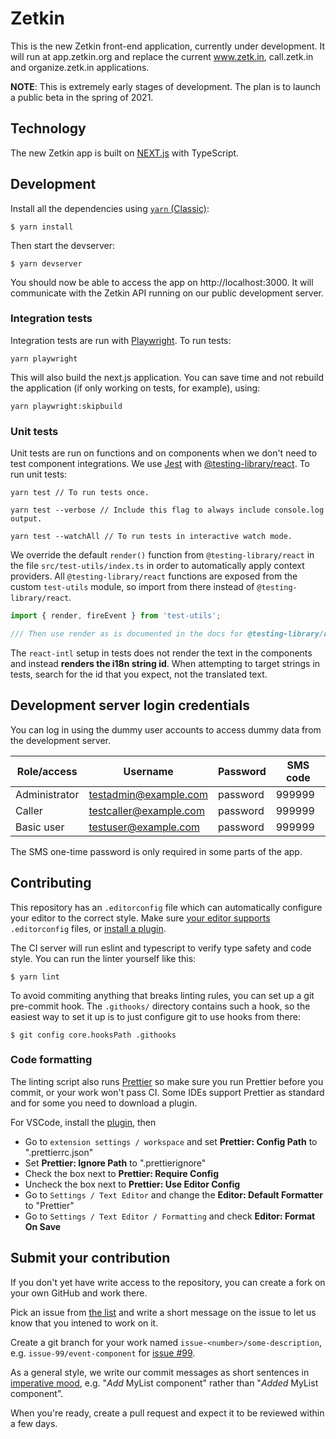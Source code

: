 # Zetkin

This is the new Zetkin front-end application, currently under development. It
will run at app.zetkin.org and replace the current www.zetk.in, call.zetk.in and
organize.zetk.in applications.

**NOTE**: This is extremely early stages of development. The plan is to launch a
public beta in the spring of 2021.

## Technology

The new Zetkin app is built on [NEXT.js](https://nextjs.org) with TypeScript.

## Development

Install all the dependencies using [`yarn` (Classic)](https://classic.yarnpkg.com):

```
$ yarn install
```

Then start the devserver:

```
$ yarn devserver
```

You should now be able to access the app on http://localhost:3000. It will
communicate with the Zetkin API running on our public development server.

### Integration tests

Integration tests are run with [Playwright](https://playwright.dev/docs/intro). To run tests:

```
yarn playwright
```

This will also build the next.js application. You can save time and not rebuild the application (if only working on tests, for example), using:

```
yarn playwright:skipbuild
```

### Unit tests

Unit tests are run on functions and on components when we don't need to test component integrations. We use [Jest](https://jestjs.io/docs/getting-started) with [@testing-library/react](https://testing-library.com/docs/react-testing-library/intro/). To run unit tests:

```
yarn test // To run tests once.

yarn test --verbose // Include this flag to always include console.log output.

yarn test --watchAll // To run tests in interactive watch mode.
```

We override the default `render()` function from `@testing-library/react` in the file `src/test-utils/index.ts` in order to automatically apply context providers. All `@testing-library/react` functions are exposed from the custom `test-utils` module, so import from there instead of `@testing-library/react`.

```js
import { render, fireEvent } from 'test-utils';

/// Then use render as is documented in the docs for @testing-library/react.
```

The `react-intl` setup in tests does not render the text in the components and instead **renders the i18n string id**. When attempting to target strings in tests, search for the id that you expect, not the translated text.

## Development server login credentials

You can log in using the dummy user accounts to access dummy data from the
development server.

| Role/access   | Username               | Password | SMS code |
| ------------- | ---------------------- | -------- | -------- |
| Administrator | testadmin@example.com  | password | 999999   |
| Caller        | testcaller@example.com | password | 999999   |
| Basic user    | testuser@example.com   | password | 999999   |

The SMS one-time password is only required in some parts of the app.

## Contributing

This repository has an `.editorconfig` file which can automatically configure
your editor to the correct style. Make sure [your editor supports](https://editorconfig.org/#pre-installed)
`.editorconfig` files, or [install a plugin](https://editorconfig.org/#download).

The CI server will run eslint and typescript to verify type safety and code
style. You can run the linter yourself like this:

```
$ yarn lint
```

To avoid commiting anything that breaks linting rules, you can set up a git
pre-commit hook. The `.githooks/` directory contains such a hook, so the easiest
way to set it up is to just configure git to use hooks from there:

```
$ git config core.hooksPath .githooks
```

### Code formatting

The linting script also runs [Prettier](https://prettier.io) so make sure you run Prettier before you commit, or your work won't pass CI. Some IDEs support Prettier as standard and for some you need to download a plugin.

For VSCode, install the [plugin](https://marketplace.visualstudio.com/items?itemName=esbenp.prettier-vscode), then

- Go to `extension settings / workspace` and set **Prettier: Config Path** to ".prettierrc.json"
- Set **Prettier: Ignore Path** to ".prettierignore"
- Check the box next to **Prettier: Require Config**
- Uncheck the box next to **Prettier: Use Editor Config**
- Go to `Settings / Text Editor` and change the **Editor: Default Formatter** to "Prettier"
- Go to `Settings / Text Editor / Formatting` and check **Editor: Format On Save**

## Submit your contribution

If you don't yet have write access to the repository, you can create a fork
on your own GitHub and work there.

Pick an issue from [the list](https://github.com/zetkin/app.zetkin.org/issues)
and write a short message on the issue to let us know that you intened to work
on it.

Create a git branch for your work named `issue-<number>/some-description`, e.g.
`issue-99/event-component` for [issue #99](https://github.com/zetkin/app.zetkin.org/issues/99).

As a general style, we write our commit messages as short sentences in
[imperative mood](https://en.wikipedia.org/wiki/Imperative_mood), e.g. "_Add_
MyList component" rather than "_Added_ MyList component".

When you're ready, create a pull request and expect it to be reviewed within
a few days.
